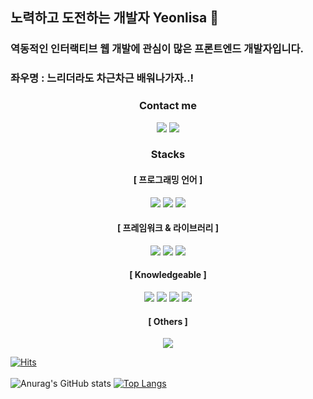 ## 노력하고 도전하는 개발자 Yeonlisa 👋

### 역동적인 인터랙티브 웹 개발에 관심이 많은 프론트엔드 개발자입니다.

### 좌우명 : 느리더라도 차근차근 배워나가자..! 


<div align="center">
  
### Contact me
<a href="https://velog.io/@yeonlisa" target="_blank"><img src="https://img.shields.io/badge/Velog-20C997?style=for-the-badge&logo=velog&logoColor=white"></a> <a href="mailto:tkzw4869@gmail.com" target="_blank"><img src="https://img.shields.io/badge/gmail-EA4335?style=for-the-badge&logo=gmail&logoColor=white"></a>

### Stacks
#### [ 프로그래밍 언어 ]
<img src="https://img.shields.io/badge/html5-E34F26?style=for-the-badge&logo=html5&logoColor=white"> <img src="https://img.shields.io/badge/css3-1572B6?style=for-the-badge&logo=css3&logoColor=white"> <img src="https://img.shields.io/badge/javascript-F7DF1E?style=for-the-badge&logo=javascript&logoColor=black">

#### [ 프레임워크 & 라이브러리 ]
<img src="https://img.shields.io/badge/react-61DAFB?style=for-the-badge&logo=react&logoColor=black"> <img src="https://img.shields.io/badge/redux-764ABC?style=for-the-badge&logo=redux&logoColor=white"> <img src="https://img.shields.io/badge/styled--components-DB7093?style=for-the-badge&logo=styled-components&logoColor=white">

#### [ Knowledgeable ]
<img src="https://img.shields.io/badge/node.js-339933?style=for-the-badge&logo=node.js&logoColor=white"> <img src="https://img.shields.io/badge/express-000000?style=for-the-badge&logo=express&logoColor=white"> <img src="https://img.shields.io/badge/mysql-4479A1?style=for-the-badge&logo=mysql&logoColor=white"> <img src="https://img.shields.io/badge/mongodb-47A248?style=for-the-badge&logo=mongodb&logoColor=white">

#### [ Others ]
<img src="https://img.shields.io/badge/git-F05032?style=for-the-badge&logo=git&logoColor=white">

<!-- ### Scheduled to learn Stack
<img src="https://img.shields.io/badge/typescript-3178C6?style=for-the-badge&logo=typescript&logoColor=white"> <img src="https://img.shields.io/badge/next.js-000000?style=for-the-badge&logo=next.js&logoColor=white"> <img src="https://img.shields.io/badge/graphql-E10098?style=for-the-badge&logo=graphql&logoColor=white"> <img src="https://img.shields.io/badge/apollo-311C87?style=for-the-badge&logo=apollographql&logoColor=white"> <img src="https://img.shields.io/badge/firebase-FFCA28?style=for-the-badge&logo=firebase&logoColor=black"> <img src="https://img.shields.io/badge/aws-232F3E?style=for-the-badge&logo=amazonaws&logoColor=white"> -->
</div>

[![Hits](https://hits.seeyoufarm.com/api/count/incr/badge.svg?url=https%3A%2F%2Fgithub.com%2FYeonlisa%2Fhit-counter&count_bg=%23F36FFF&title_bg=%23555555&icon=&icon_color=%23E7E7E7&title=hits&edge_flat=false)](https://hits.seeyoufarm.com)<br/><br/>
![Anurag's GitHub stats](https://github-readme-stats.vercel.app/api?username=Yeonlisa&show_icons=true&theme=tokyonight)   [![Top Langs](https://github-readme-stats.vercel.app/api/top-langs/?username=Yeonlisa&layout=compact&theme=tokyonight)](https://github.com/anuraghazra/github-readme-stats)
